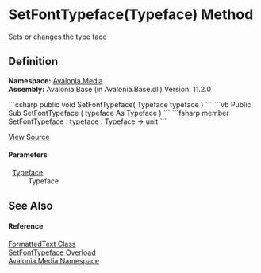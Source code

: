 # SetFontTypeface(Typeface) Method


Sets or changes the type face



## Definition
**Namespace:** <a href="N_Avalonia_Media">Avalonia.Media</a>  
**Assembly:** Avalonia.Base (in Avalonia.Base.dll) Version: 11.2.0

<Tabs groupId="api-code-preview">
<TabItem value="csharp" label="C#">
```csharp
public void SetFontTypeface(
	Typeface typeface
)
```
</TabItem>
<TabItem value="vb" label="VB">
```vb
Public Sub SetFontTypeface ( 
	typeface As Typeface
)
```
</TabItem>
<TabItem value="fsharp" label="F#">
```fsharp
member SetFontTypeface : 
        typeface : Typeface -> unit 
```
</TabItem>
</Tabs>



<a href="https://github.com/AvaloniaUI/Avalonia/tree/master/src/Avalonia.Base/Media/FormattedText.cs#L593" title="View the source code">View Source</a>



#### Parameters
<dl><dt>  <a href="T_Avalonia_Media_Typeface">Typeface</a></dt><dd>Typeface</dd></dl>

## See Also


#### Reference
<a href="T_Avalonia_Media_FormattedText">FormattedText Class</a>  
<a href="Overload_Avalonia_Media_FormattedText_SetFontTypeface">SetFontTypeface Overload</a>  
<a href="N_Avalonia_Media">Avalonia.Media Namespace</a>  

